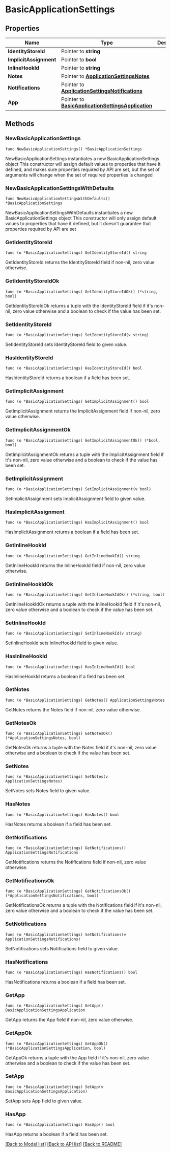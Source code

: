# BasicApplicationSettings

## Properties

Name | Type | Description | Notes
------------ | ------------- | ------------- | -------------
**IdentityStoreId** | Pointer to **string** |  | [optional] 
**ImplicitAssignment** | Pointer to **bool** |  | [optional] 
**InlineHookId** | Pointer to **string** |  | [optional] 
**Notes** | Pointer to [**ApplicationSettingsNotes**](ApplicationSettingsNotes.md) |  | [optional] 
**Notifications** | Pointer to [**ApplicationSettingsNotifications**](ApplicationSettingsNotifications.md) |  | [optional] 
**App** | Pointer to [**BasicApplicationSettingsApplication**](BasicApplicationSettingsApplication.md) |  | [optional] 

## Methods

### NewBasicApplicationSettings

`func NewBasicApplicationSettings() *BasicApplicationSettings`

NewBasicApplicationSettings instantiates a new BasicApplicationSettings object
This constructor will assign default values to properties that have it defined,
and makes sure properties required by API are set, but the set of arguments
will change when the set of required properties is changed

### NewBasicApplicationSettingsWithDefaults

`func NewBasicApplicationSettingsWithDefaults() *BasicApplicationSettings`

NewBasicApplicationSettingsWithDefaults instantiates a new BasicApplicationSettings object
This constructor will only assign default values to properties that have it defined,
but it doesn't guarantee that properties required by API are set

### GetIdentityStoreId

`func (o *BasicApplicationSettings) GetIdentityStoreId() string`

GetIdentityStoreId returns the IdentityStoreId field if non-nil, zero value otherwise.

### GetIdentityStoreIdOk

`func (o *BasicApplicationSettings) GetIdentityStoreIdOk() (*string, bool)`

GetIdentityStoreIdOk returns a tuple with the IdentityStoreId field if it's non-nil, zero value otherwise
and a boolean to check if the value has been set.

### SetIdentityStoreId

`func (o *BasicApplicationSettings) SetIdentityStoreId(v string)`

SetIdentityStoreId sets IdentityStoreId field to given value.

### HasIdentityStoreId

`func (o *BasicApplicationSettings) HasIdentityStoreId() bool`

HasIdentityStoreId returns a boolean if a field has been set.

### GetImplicitAssignment

`func (o *BasicApplicationSettings) GetImplicitAssignment() bool`

GetImplicitAssignment returns the ImplicitAssignment field if non-nil, zero value otherwise.

### GetImplicitAssignmentOk

`func (o *BasicApplicationSettings) GetImplicitAssignmentOk() (*bool, bool)`

GetImplicitAssignmentOk returns a tuple with the ImplicitAssignment field if it's non-nil, zero value otherwise
and a boolean to check if the value has been set.

### SetImplicitAssignment

`func (o *BasicApplicationSettings) SetImplicitAssignment(v bool)`

SetImplicitAssignment sets ImplicitAssignment field to given value.

### HasImplicitAssignment

`func (o *BasicApplicationSettings) HasImplicitAssignment() bool`

HasImplicitAssignment returns a boolean if a field has been set.

### GetInlineHookId

`func (o *BasicApplicationSettings) GetInlineHookId() string`

GetInlineHookId returns the InlineHookId field if non-nil, zero value otherwise.

### GetInlineHookIdOk

`func (o *BasicApplicationSettings) GetInlineHookIdOk() (*string, bool)`

GetInlineHookIdOk returns a tuple with the InlineHookId field if it's non-nil, zero value otherwise
and a boolean to check if the value has been set.

### SetInlineHookId

`func (o *BasicApplicationSettings) SetInlineHookId(v string)`

SetInlineHookId sets InlineHookId field to given value.

### HasInlineHookId

`func (o *BasicApplicationSettings) HasInlineHookId() bool`

HasInlineHookId returns a boolean if a field has been set.

### GetNotes

`func (o *BasicApplicationSettings) GetNotes() ApplicationSettingsNotes`

GetNotes returns the Notes field if non-nil, zero value otherwise.

### GetNotesOk

`func (o *BasicApplicationSettings) GetNotesOk() (*ApplicationSettingsNotes, bool)`

GetNotesOk returns a tuple with the Notes field if it's non-nil, zero value otherwise
and a boolean to check if the value has been set.

### SetNotes

`func (o *BasicApplicationSettings) SetNotes(v ApplicationSettingsNotes)`

SetNotes sets Notes field to given value.

### HasNotes

`func (o *BasicApplicationSettings) HasNotes() bool`

HasNotes returns a boolean if a field has been set.

### GetNotifications

`func (o *BasicApplicationSettings) GetNotifications() ApplicationSettingsNotifications`

GetNotifications returns the Notifications field if non-nil, zero value otherwise.

### GetNotificationsOk

`func (o *BasicApplicationSettings) GetNotificationsOk() (*ApplicationSettingsNotifications, bool)`

GetNotificationsOk returns a tuple with the Notifications field if it's non-nil, zero value otherwise
and a boolean to check if the value has been set.

### SetNotifications

`func (o *BasicApplicationSettings) SetNotifications(v ApplicationSettingsNotifications)`

SetNotifications sets Notifications field to given value.

### HasNotifications

`func (o *BasicApplicationSettings) HasNotifications() bool`

HasNotifications returns a boolean if a field has been set.

### GetApp

`func (o *BasicApplicationSettings) GetApp() BasicApplicationSettingsApplication`

GetApp returns the App field if non-nil, zero value otherwise.

### GetAppOk

`func (o *BasicApplicationSettings) GetAppOk() (*BasicApplicationSettingsApplication, bool)`

GetAppOk returns a tuple with the App field if it's non-nil, zero value otherwise
and a boolean to check if the value has been set.

### SetApp

`func (o *BasicApplicationSettings) SetApp(v BasicApplicationSettingsApplication)`

SetApp sets App field to given value.

### HasApp

`func (o *BasicApplicationSettings) HasApp() bool`

HasApp returns a boolean if a field has been set.


[[Back to Model list]](../README.md#documentation-for-models) [[Back to API list]](../README.md#documentation-for-api-endpoints) [[Back to README]](../README.md)


